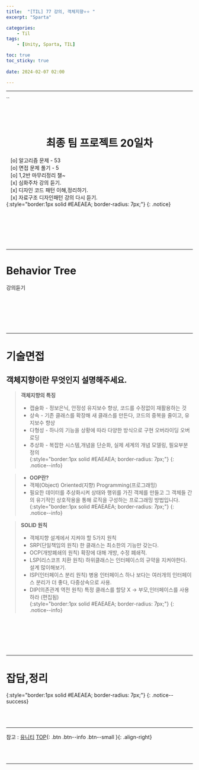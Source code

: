 ```yaml
---
title:  "[TIL] 77 강의, 객체지향⭐⭐ "
excerpt: "Sparta"

categories:
    - Til
tags:
    - [Unity, Sparta, TIL]

toc: true
toc_sticky: true
 
date: 2024-02-07 02:00

---
```

- - -

``

<BR><BR>

<center><H1>  최종 팀 프로젝트 20일차  </H1></center>

&nbsp;&nbsp; [o] 알고리즘 문제  - 53  
&nbsp;&nbsp; [o] 면접 문제 풀기 - 5     
&nbsp;&nbsp; [o] 1,2반 마무리정리  챌~   
&nbsp;&nbsp; [x] 심화주차 강의 듣기.   
&nbsp;&nbsp; [x] 디자인 코드 패턴 이해,정리하기.   
&nbsp;&nbsp; [x] 자료구조 디자인패턴 강의 다시 듣기.   
{:style="border:1px solid #EAEAEA; border-radius: 7px;"}
{: .notice}  


<br><br><br><br><br>
- - - 

# Behavior Tree
강의듣기


<br><br><br><br><br>
- - - 

# 기술면접
## 객체지향이란 무엇인지 설명해주세요.
> **객체지향의 특징**
> - 캡슐화 - 정보은닉, 안정성 유지보수 향상, 코드를 수정없이 재활용하는 것  
> - 상속 - 기존 클래스를 확장해 새 클래스를 만든다, 코드의 중복을 줄이고, 유지보수  향상  
> - 다형성 - 하나의 기능을 상황에 따라 다양한 방식으로 구현 오버라이딩 오버로딩  
> - 추상화 - 복잡한 시스템,개념을 단순화, 실제 세계의 개념 모델링, 필요부분 정의    
{:style="border:1px solid #EAEAEA; border-radius: 7px;"}
{: .notice--info} 

> - **OOP란?**
> - 객체(Object)  Oriented(지향) Programming(프로그래밍)   
> - 필요한 데이터를 추상화시켜 상태와 행위를 가진 객체를 만들고 그 객체들 간의 유기적인 상호작용을 통해 로직을 구성하는 프로그래밍 방법입니다.  
{:style="border:1px solid #EAEAEA; border-radius: 7px;"}
{: .notice--info} 

> **SOLID 원칙**
> - 객체지향 설계에서 지켜야 할 5가지 원칙  
> - SRP(단일책임의 원칙) 한 클래스는 최소한의 기능만 갖는다.  
> - OCP(개방폐쇄의 원칙) 확장에 대해 개방, 수정 폐쇄적.  
> - LSP(리스코프 치환 원칙) 하위클래스는 인터페이스의 규약을 지켜야한다. 설계 많이해보기.  
> - ISP(인터페이스 분리 원칙) 병용 인터페이스 하나 보다는 여러개의 인터페이스 분리가 더 좋다, 다중상속으로 사용.  
> - DIP(의존관계 역전 원칙) 특정 클래스를 할당 X -> 부모,인터페이스를 사용하라 (편집됨)  
{:style="border:1px solid #EAEAEA; border-radius: 7px;"}
{: .notice--info} 

<br><br><br><br><br>
- - - 

# 잡담,정리
{:style="border:1px solid #EAEAEA; border-radius: 7px;"}
{: .notice--success}  


<br><br>
- - -

참고 : [유니티](https://docs.unity3d.com/kr/)
[TOP](#){: .btn .btn--info .btn--small }{: .align-right}


<br><br>
- - -

